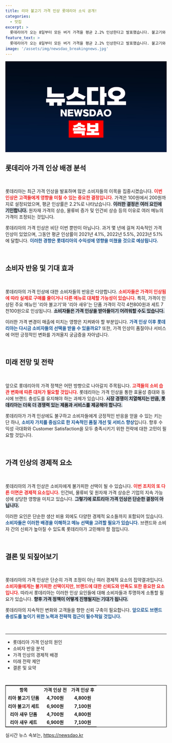 ```yaml
---
title: 리아 불고기 가격 인상 롯데리아 소식 공개!
categories:
  - 맛집
excerpt: >
  롯데리아가 오는 8일부터 모든 버거 가격을 평균 2.2% 인상한다고 발표했습니다. 불고기와 새우버거는 100원씩 오르며, 디저트 또한 3.3% 인상! 가격 인상의 이유는 원가 상승과 인건비 부담 때문인데, 롯데리아의 끊임없는 가격 상승은 언제까지 이어질까요?
feature_text: >
  롯데리아가 오는 8일부터 모든 버거 가격을 평균 2.2% 인상한다고 발표했습니다. 불고기와 새우버거는 100원씩 오르며, 디저트 또한 3.3% 인상! 가격 인상의 이유는 원가 상승과 인건비 부담 때문인데, 롯데리아의 끊임없는 가격 상승은 언제까지 이어질까요?
image: '/assets/img/newsdao_breakingnews.jpg'
---
```


<p><img src="/assets/img/newsdao_breakingnews.jpg" alt="implanttips 속보" /></p>

<h2 data-ke-size="size26">롯데리아 가격 인상 배경 분석</h2>

<p data-ke-size="size16">&nbsp;</p>

<p>롯데리아는 최근 가격 인상을 발표하며 많은 소비자들의 이목을 집중시켰습니다. <b><span style="color: #ee2323;">이번 인상은 고객들에게 영향을 미칠 수 있는 중요한 결정입니다.</span></b> 가격은 100원에서 200원까지로 설정되었으며, 평균 인상률은 2.2%로 나타났습니다. <b><span style="background-color: #21538527;">이러한 결정은 여러 요인에 기인합니다.</span></b> 원자재 가격의 상승, 물류비 증가 및 인건비 상승 등의 이유로 여러 메뉴의 가격이 조정되는 것입니다. </p>

<p>롯데리아의 가격 인상은 비단 이번 뿐만이 아닙니다. 과거 몇 년에 걸쳐 지속적인 가격 인상이 있었으며, 그동안 평균 인상률이 2021년 4.1%, 2022년 5.5%, 2023년 5.1%에 달합니다. <b><span style="color: #1a5490;">이러한 경향은 롯데리아의 수익성에 영향을 미쳤을 것으로 예상됩니다.</span></b></p>

<p data-ke-size="size16">&nbsp;</p>

<h2 data-ke-size="size26">소비자 반응 및 기대 효과</h2>

<p data-ke-size="size16">&nbsp;</p>

<p>롯데리아의 가격 인상에 대한 소비자들의 반응은 다양합니다. <b><span style="color: #ee2323;">소비자들은 가격이 인상됨에 따라 실제로 구매를 줄이거나 다른 메뉴로 대체할 가능성이 있습니다.</span></b> 특히, 가격이 인상된 주요 메뉴인 '리아 불고기'와 '리아 새우'는 단품 가격이 각각 4천800원과 세트 7천100원으로 인상됩니다. <b><span style="background-color: #21538527;">소비자들은 가격 인상을 받아들이기 어려워할 수도 있습니다.</span></b> </p>

<p>이러한 가격 변경이 매출에 미치는 영향은 지켜봐야 할 부분입니다. <b><span style="color: #1a5490;">가격 인상 이후 롯데리아는 다시금 소비자들의 선택을 받을 수 있을까요?</span></b> 또한, 가격 인상이 품질이나 서비스에 어떤 긍정적인 변화를 가져올지 궁금증을 자아냅니다.</p>

<p data-ke-size="size16">&nbsp;</p>

<h2 data-ke-size="size26">미래 전망 및 전략</h2>

<p data-ke-size="size16">&nbsp;</p>

<p>앞으로 롯데리아의 가격 정책은 어떤 방향으로 나아갈지 주목됩니다. <b><span style="color: #ee2323;">고객들의 소비 습관 변화에 따른 대처가 필요할 것입니다.</span></b> 롯데리아는 가격 인상을 통한 효율성 증대와 동시에 브랜드 충성도를 유지해야 하는 과제가 있습니다. <b><span style="background-color: #21538527;">시장 경쟁이 치열해지는 만큼, 롯데리아는 더욱 더 경쟁력 있는 제품과 서비스를 제공해야 합니다.</span></b> </p>

<p>롯데리아가 가격 인상에도 불구하고 소비자들에게 긍정적인 반응을 얻을 수 있는 키는 단 하나, <b><span style="color: #1a5490;">소비자 가치를 중심으로 한 지속적인 품질 개선 및 서비스 향상</span></b>입니다. 향후 수익성 극대화와 Customer Satisfaction을 모두 충족시키기 위한 전략에 대한 고민이 필요할 것입니다.</p>

<p data-ke-size="size16">&nbsp;</p>

<h2 data-ke-size="size26">가격 인상의 경제적 요소</h2>

<p data-ke-size="size16">&nbsp;</p>

<p>롯데리아의 가격 인상은 소비자에게 불가피한 선택이 될 수 있습니다. <b><span style="color: #ee2323;">이번 조치의 또 다른 이면은 경제적 요소입니다.</span></b> 인건비, 물류비 및 원자재 가격 상승은 기업의 지속 가능성에 상당한 영향을 미치고 있습니다. <b><span style="background-color: #21538527;">그렇기에 로트리아 가격 인상은 단순한 결정이 아닙니다.</span></b></p>

<p>이러한 요인은 단순한 생산 비용 외에도 다양한 경제적 요소들까지 포함되어 있습니다. <b><span style="color: #1a5490;">소비자들은 이러한 배경을 이해하고 메뉴 선택을 고려할 필요가 있습니다.</span></b> 브랜드와 소비자 간의 신뢰가 높아질 수 있도록 롯데리아가 고민해야 할 점입니다.</p>

<p data-ke-size="size16">&nbsp;</p>

<h2 data-ke-size="size26">결론 및 되짚어보기</h2>

<p data-ke-size="size16">&nbsp;</p>

<p>롯데리아의 가격 인상은 단순히 가격 조정이 아닌 여러 경제적 요소의 집약결과입니다. <b><span style="color: #ee2323;">소비자들에게는 불가피한 선택이지만, 브랜드에 대한 신뢰도와 만족도 또한 중요한 요소입니다.</span></b> 따라서 롯데리아는 이러한 인상 요인들에 대해 소비자들과 투명하게 소통할 필요가 있습니다. <b><span style="background-color: #21538527;">향후 가격 정책이 어떻게 진행될지는 기대가 됩니다.</span></b> </p>

<p>롯데리아의 지속적인 변화와 고객들을 향한 신뢰 구축이 필요합니다. <b><span style="color: #1a5490;">앞으로도 브랜드 충성도를 높이기 위한 노력과 전략적 접근이 필수적일 것입니다.</span></b> </p>

<p data-ke-size="size16">&nbsp;</p>

<hr />

<ul>
    <li>롯데리아 가격 인상의 원인</li>
    <li>소비자 반응 분석</li>
    <li>가격 인상의 경제적 배경</li>
    <li>미래 전략 제안</li>
    <li>결론 및 요약</li>
</ul>

<p data-ke-size="size16">&nbsp;</p>

<table style="border-collapse: collapse; border: 1px solid #000; width: 100%;">
    <tr>
        <td style="text-align: center; height: 17px;"><b>항목</b></td>
        <td style="text-align: center; height: 17px;"><b>가격 인상 전</b></td>
        <td style="text-align: center; height: 17px;"><b>가격 인상 후</b></td>
    </tr>
    <tr>
        <td style="text-align: center; height: 17px;"><b>리아 불고기 단품</b></td>
        <td style="text-align: center; height: 17px;"><b>4,700원</b></td>
        <td style="text-align: center; height: 17px;"><b>4,800원</b></td>
    </tr>
    <tr>
        <td style="text-align: center; height: 17px;"><b>리아 불고기 세트</b></td>
        <td style="text-align: center; height: 17px;"><b>6,900원</b></td>
        <td style="text-align: center; height: 17px;"><b>7,100원</b></td>
    </tr>
    <tr>
        <td style="text-align: center; height: 17px;"><b>리아 새우 단품</b></td>
        <td style="text-align: center; height: 17px;"><b>4,700원</b></td>
        <td style="text-align: center; height: 17px;"><b>4,800원</b></td>
    </tr>
    <tr>
        <td style="text-align: center; height: 17px;"><b>리아 새우 세트</b></td>
        <td style="text-align: center; height: 17px;"><b>6,900원</b></td>
        <td style="text-align: center; height: 17px;"><b>7,100원</b></td>
    </tr>
</table>
실시간 뉴스 속보는, <a href="https://newsdao.kr" rel="dofollow">https://newsdao.kr</a>


